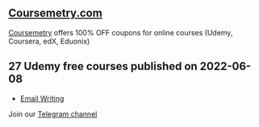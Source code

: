 ## [**Coursemetry.com**](https://coursemetry.com/)

[Coursemetry](https://coursemetry.com/) offers 100% OFF coupons for online courses (Udemy, Coursera, edX, Eduonix)

## **27 Udemy free courses published on 2022-06-08**

* [Email Writing](https://coursemetry.com/email-writing/)


Join our [Telegram channel](https://t.me/coursemetry)